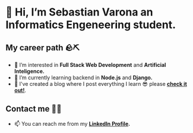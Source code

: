 # 👋 Hi, I’m Sebastian Varona an Informatics Engeneering student.
## My career path 🪨⛏
- 👀 I’m interested in **Full Stack Web Development** and **Artificial Inteligence.**
- 🌱 I’m currently learning backend in **Node.js** and **Django.**
- 🚀 I've created a blog where I post everything I learn 😎 please **[check it out!](https://crevna.com)**.
## Contact me 🙋‍♂️
- 📫 You can reach me from my **[LinkedIn Profile](www.linkedin.com/in/juansebasva1201).**
<!--- - 💞️ I’m looking to collaborate on ... --->

<!---
sebastianvarona/sebastianvarona is a ✨ special ✨ repository because its `README.md` (this file) appears on your GitHub profile.
You can click the Preview link to take a look at your changes.
--->
